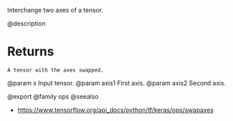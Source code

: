 Interchange two axes of a tensor.

@description

# Returns
    A tensor with the axes swapped.

@param x Input tensor.
@param axis1 First axis.
@param axis2 Second axis.

@export
@family ops
@seealso
+ <https://www.tensorflow.org/api_docs/python/tf/keras/ops/swapaxes>
